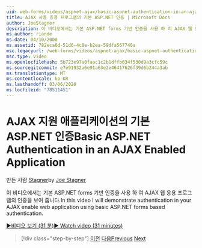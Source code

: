 ```yaml
---
uid: web-forms/videos/aspnet-ajax/basic-aspnet-authentication-in-an-ajax-enabled-application
title: AJAX 사용 응용 프로그램의 기본 ASP.NET 인증 | Microsoft Docs
author: JoeStagner
description: 이 비디오에서는 기본 ASP.NET forms 기반 인증을 사용 하 여 AJAX 웹 응용 프로그램의 인증을 보여 줍니다.
ms.author: riande
ms.date: 04/10/2008
ms.assetid: 782eca6d-51d6-4c8e-b2ea-59dfa567740a
msc.legacyurl: /web-forms/videos/aspnet-ajax/basic-aspnet-authentication-in-an-ajax-enabled-application
msc.type: video
ms.openlocfilehash: 5b723e97a0faac1c2b1dffb634f530d9a3cfc59c
ms.sourcegitcommit: e7e91932a6e91a63e2e46417626f39d6b244a3ab
ms.translationtype: MT
ms.contentlocale: ko-KR
ms.lasthandoff: 03/06/2020
ms.locfileid: "78511451"
---
```

# <a name="basic-aspnet-authentication-in-an-ajax-enabled-application"></a><span data-ttu-id="835e1-103">AJAX 지원 애플리케이션의 기본 ASP.NET 인증</span><span class="sxs-lookup"><span data-stu-id="835e1-103">Basic ASP.NET Authentication in an AJAX Enabled Application</span></span>

<span data-ttu-id="835e1-104">만든 사람 [Stagner](https://github.com/JoeStagner)</span><span class="sxs-lookup"><span data-stu-id="835e1-104">by [Joe Stagner](https://github.com/JoeStagner)</span></span>

<span data-ttu-id="835e1-105">이 비디오에서는 기본 ASP.NET forms 기반 인증을 사용 하 여 AJAX 웹 응용 프로그램의 인증을 보여 줍니다.</span><span class="sxs-lookup"><span data-stu-id="835e1-105">In this video I will demonstrate authentication in your AJAX enable web application using basic ASP.NET forms based authentication.</span></span>

[<span data-ttu-id="835e1-106">&#9654;비디오 보기 (31 분)</span><span class="sxs-lookup"><span data-stu-id="835e1-106">&#9654; Watch video (31 minutes)</span></span>](https://channel9.msdn.com/Blogs/ASP-NET-Site-Videos/basic-aspnet-authentication-in-an-ajax-enabled-application)

> [!div class="step-by-step"]
> <span data-ttu-id="835e1-107">[이전](implement-infinite-data-patterns-in-ajax.md)
> [다음](how-to-dynamically-change-css-using-the-aspnet-ajax-updatepanel.md)</span><span class="sxs-lookup"><span data-stu-id="835e1-107">[Previous](implement-infinite-data-patterns-in-ajax.md)
[Next](how-to-dynamically-change-css-using-the-aspnet-ajax-updatepanel.md)</span></span>
